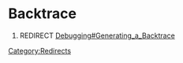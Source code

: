 # Backtrace
1.  REDIRECT [Debugging\#Generating\_a\_Backtrace](Debugging#Generating_a_Backtrace.md)



[Category:Redirects](Category:Redirects.md)
